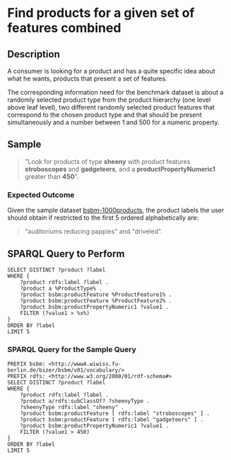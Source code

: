 # Find products for a given set of features combined

## Description

A consumer is looking for a product and has a quite specific idea about what he wants, products that present a set of features.

The corresponding information need for the benchmark dataset is about a randomly selected product type from the product hierarchy (one level above leaf level), two different randomly selected product features that correspond to the chosen product type and that should be present simultaneously and a number between 1 and 500 for a numeric property.

## Sample

> "Look for products of type **sheeny** with product features **stroboscopes** and **gadgeteers**, and a **productPropertyNumeric1** greater than **450**".

### Expected Outcome
Given the sample dataset [bsbm-1000products](../Datasets/bsbm-1000products.ttl.tgz), the product labels the user should obtain if restricted to the first 5 ordered alphabetically are:

> "auditoriums reducing pappies" and "driveled".

## SPARQL Query to Perform

```SPARQL
SELECT DISTINCT ?product ?label
WHERE {
	?product rdfs:label ?label .
	?product a %ProductType% .
	?product bsbm:productFeature %ProductFeature1% .
	?product bsbm:productFeature %ProductFeature2% .
	?product bsbm:productPropertyNumeric1 ?value1 .
	FILTER (?value1 > %x%)
}
ORDER BY ?label
LIMIT 5
```

### SPARQL Query for the Sample Query

```SPARQL
PREFIX bsbm: <http://www4.wiwiss.fu-berlin.de/bizer/bsbm/v01/vocabulary/>
PREFIX rdfs: <http://www.w3.org/2000/01/rdf-schema#>
SELECT DISTINCT ?product ?label
WHERE {
	?product rdfs:label ?label .
	?product a/rdfs:subClassOf? ?sheenyType .
	?sheenyType rdfs:label "sheeny" .
	?product bsbm:productFeature [ rdfs:label "stroboscopes" ] .
	?product bsbm:productFeature [ rdfs:label "gadgeteers" ] .
	?product bsbm:productPropertyNumeric1 ?value1 .
	FILTER (?value1 > 450)
}
ORDER BY ?label
LIMIT 5
```
